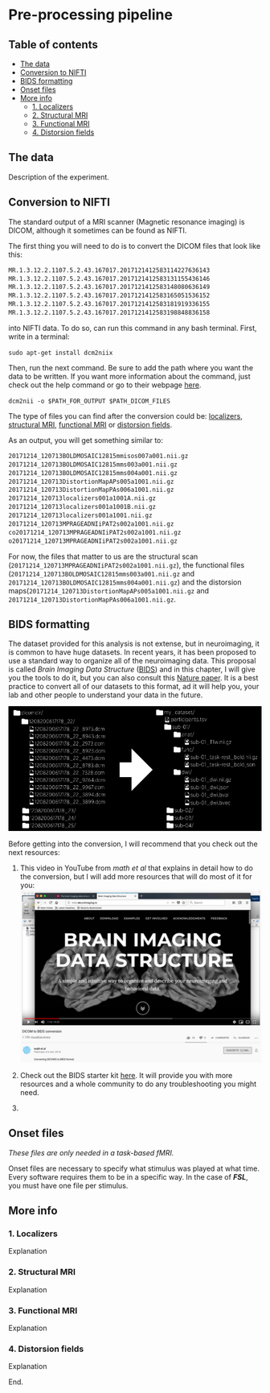 
# Pre-processing pipeline <!-- omit in toc -->

## Table of contents <!-- omit in toc -->

- [The data](#the-data)
- [Conversion to NIFTI](#conversion-to-nifti)
- [BIDS formatting](#bids-formatting)
- [Onset files](#onset-files)
- [More info](#more-info)
  - [1. Localizers](#1-localizers)
  - [2. Structural MRI](#2-structural-mri)
  - [3. Functional MRI](#3-functional-mri)
  - [4. Distorsion fields](#4-distorsion-fields)
  
## The data

Description of the experiment.

## Conversion to NIFTI

The standard output of a MRI scanner (Magnetic resonance imaging) is DICOM, although it sometimes can be found as NIFTI.

The first thing you will need to do is to convert the DICOM files that look like this:

``` bash
MR.1.3.12.2.1107.5.2.43.167017.2017121412583114227636143
MR.1.3.12.2.1107.5.2.43.167017.2017121412583131155436146
MR.1.3.12.2.1107.5.2.43.167017.2017121412583148080636149
MR.1.3.12.2.1107.5.2.43.167017.2017121412583165051536152
MR.1.3.12.2.1107.5.2.43.167017.2017121412583181919336155
MR.1.3.12.2.1107.5.2.43.167017.2017121412583198848836158
```

into NIFTI data. To do so, can run this command in any bash terminal.
First, write in a terminal:

`sudo apt-get install dcm2niix`

Then, run the next command. Be sure to add the path where you want the data to be written. If you want more information about the command, just check out the help command or go to their webpage [here](https://github.com/rordenlab/dcm2niix).

`dcm2nii -o $PATH_FOR_OUTPUT $PATH_DICOM_FILES`

The type of files you can find after the conversion could be: [localizers](#1-localizers), [structural MRI](#2-structural-mri), [functional MRI](#3-functional-mri) or [distorsion fields](#4-distorsion-fields).

As an output, you will get something similar to:

``` bash
20171214_120713BOLDMOSAIC12815mmisos007a001.nii.gz
20171214_120713BOLDMOSAIC12815mms003a001.nii.gz
20171214_120713BOLDMOSAIC12815mms004a001.nii.gz
20171214_120713DistortionMapAPs005a1001.nii.gz
20171214_120713DistortionMapPAs006a1001.nii.gz
20171214_120713localizers001a1001A.nii.gz
20171214_120713localizers001a1001B.nii.gz
20171214_120713localizers001a1001.nii.gz
20171214_120713MPRAGEADNIiPAT2s002a1001.nii.gz
co20171214_120713MPRAGEADNIiPAT2s002a1001.nii.gz
o20171214_120713MPRAGEADNIiPAT2s002a1001.nii.gz
```

For now, the files that matter to us are the structural scan (`20171214_120713MPRAGEADNIiPAT2s002a1001.nii.gz`), the functional files (`20171214_120713BOLDMOSAIC12815mms003a001.nii.gz` and `20171214_120713BOLDMOSAIC12815mms004a001.nii.gz`) and the distorsion maps(`20171214_120713DistortionMapAPs005a1001.nii.gz` and `20171214_120713DistortionMapPAs006a1001.nii.gz`.

## BIDS formatting

The dataset provided for this analysis is not extense, but in neuroimaging, it is common to have huge datasets. In recent years, it has been proposed to use a standard way to organize all of the neuroimaging data. This proposal is called *Brain Imaging Data Structure* ([BIDS](https://bids.neuroimaging.io/)) and in this chapter, I will give you the tools to do it, but you can also consult this [Nature paper](https://www.nature.com/articles/sdata201644). It is a best practice to convert all of our datasets to this format, ad it will help you, your lab and other people to understand your data in the future.

![alt text](https://raw.githubusercontent.com/ZaidaEMtzMo/how2fMRI/master/Media/Figure1.png "BIDS formatting example. As found in <https://bids.neuroimaging.io/>")

Before getting into the conversion, I will recommend that you check out the next resources:

1. This video in YouTube from _math et al_ that explains in detail how to do the conversion, but I will add more resources that will do most of it for you:
[![alt text](https://raw.githubusercontent.com/ZaidaEMtzMo/how2fMRI/master/Media/Figure2.png "DICOM to BIDS conversion by math et al on YouTube 2018.")](https://www.youtube.com/watch?v=pAv9WuyyF3g)

2. Check out the BIDS starter kit [here](https://github.com/bids-standard/bids-starter-kit#welcome-to-the-bids-starter-kit). It will provide you with more resources and a whole community to do any troubleshooting you might need.

3. 

## Onset files

*These files are only needed in a task-based fMRI.*

Onset files are necessary to specify what stimulus was played at what time. Every software requires them to be in a specific way. In the case of **_FSL_**, you must have one file per stimulus.

## More info

### 1. Localizers

Explanation

### 2. Structural MRI

Explanation

### 3. Functional MRI

Explanation

### 4. Distorsion fields

Explanation

End.
